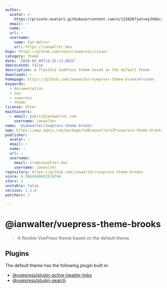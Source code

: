 ```yaml
---
author:
  avatar: >-
    https://private-avatars.githubusercontent.com/u/122028?jwt=eyJhbGciOiJIUzI1NiIsInR5cCI6IkpXVCJ9.eyJpc3MiOiJnaXRodWIuY29tIiwiYXVkIjoicmF3LmdpdGh1YnVzZXJjb250ZW50LmNvbSIsImtleSI6ImtleTEiLCJleHAiOjE3MzQ2NzMyNjAsIm5iZiI6MTczNDY3MjA2MCwicGF0aCI6Ii91LzEyMjAyOCJ9.cITinSQY7D6WKKXI63JddpsBOgXMtAEnVigF5y1ICJY&v=4
  email: ~
  name: ~
  url: ~
  username:
    name: Ian Walter
    url: https://ianwalter.dev
bugs: https://github.com/vuejs/vuepress/issues
category: theme
date: '2020-05-06T14:32:13.802Z'
deprecated: false
description: A flexible VuePress theme based on the default theme
downloads: ~
homepage: https://github.com/ianwalter/vuepress-theme-brooks#readme
keywords:
  - documentation
  - vue
  - vuepress
  - theme
license: Other
maintainers:
  - email: public@iankwalter.com
    username: ianwalter
name: '@ianwalter/vuepress-theme-brooks'
npm: https://www.npmjs.com/package/%40ianwalter%2Fvuepress-theme-brooks
publisher:
  avatar: ~
  email: ~
  name: ~
  url: ~
  username:
    email: srv@ianwalter.dev
    username: ianwalter
repository: https://github.com/ianwalter/vuepress-theme-brooks
score: 0.3864568681524744
stars: 1
unstable: false
version: 1.2.0
watchers: 1

---
```


# @ianwalter/vuepress-theme-brooks
> A flexible VuePress theme based on the default theme

## Plugins

The default theme has the following plugin built in:

- [@vuepress/plugin-active-header-links](https://github.com/vuejs/vuepress/tree/master/packages/@vuepress/plugin-active-header-links)
- [@vuepress/plugin-search](https://github.com/vuejs/vuepress/tree/master/packages/%40vuepress/plugin-search)
